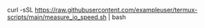 curl -sSL https://raw.githubusercontent.com/exampleuser/termux-scripts/main/measure_io_speed.sh | bash
